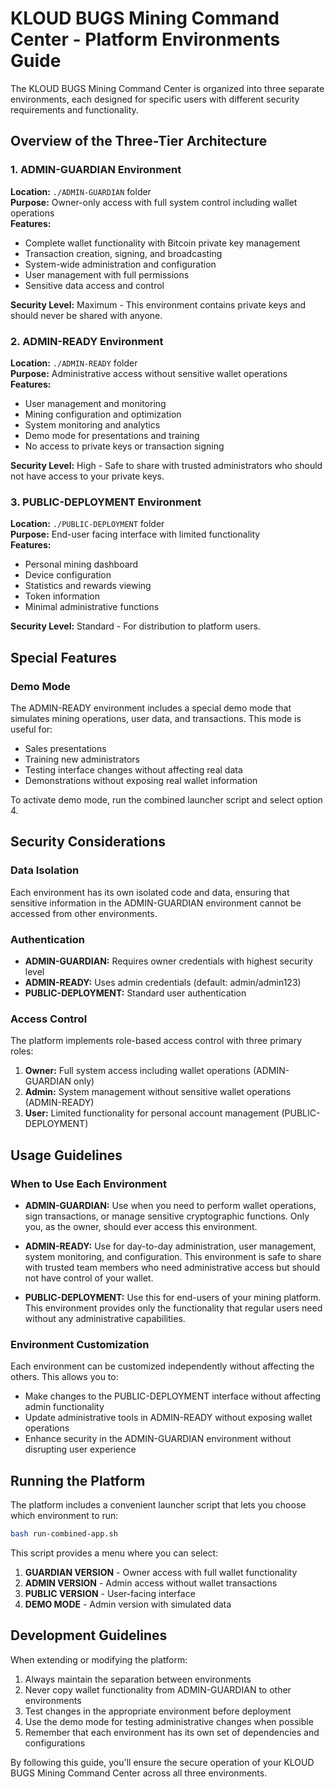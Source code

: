 # KLOUD BUGS Mining Command Center - Platform Environments Guide

The KLOUD BUGS Mining Command Center is organized into three separate environments, each designed for specific users with different security requirements and functionality.

## Overview of the Three-Tier Architecture

### 1. ADMIN-GUARDIAN Environment
**Location:** `./ADMIN-GUARDIAN` folder  
**Purpose:** Owner-only access with full system control including wallet operations  
**Features:**
- Complete wallet functionality with Bitcoin private key management
- Transaction creation, signing, and broadcasting
- System-wide administration and configuration
- User management with full permissions
- Sensitive data access and control

**Security Level:** Maximum - This environment contains private keys and should never be shared with anyone.

### 2. ADMIN-READY Environment
**Location:** `./ADMIN-READY` folder  
**Purpose:** Administrative access without sensitive wallet operations  
**Features:**
- User management and monitoring
- Mining configuration and optimization
- System monitoring and analytics
- Demo mode for presentations and training
- No access to private keys or transaction signing

**Security Level:** High - Safe to share with trusted administrators who should not have access to your private keys.

### 3. PUBLIC-DEPLOYMENT Environment
**Location:** `./PUBLIC-DEPLOYMENT` folder  
**Purpose:** End-user facing interface with limited functionality  
**Features:**
- Personal mining dashboard
- Device configuration
- Statistics and rewards viewing
- Token information
- Minimal administrative functions

**Security Level:** Standard - For distribution to platform users.

## Special Features

### Demo Mode
The ADMIN-READY environment includes a special demo mode that simulates mining operations, user data, and transactions. This mode is useful for:
- Sales presentations
- Training new administrators
- Testing interface changes without affecting real data
- Demonstrations without exposing real wallet information

To activate demo mode, run the combined launcher script and select option 4.

## Security Considerations

### Data Isolation
Each environment has its own isolated code and data, ensuring that sensitive information in the ADMIN-GUARDIAN environment cannot be accessed from other environments.

### Authentication
- **ADMIN-GUARDIAN:** Requires owner credentials with highest security level
- **ADMIN-READY:** Uses admin credentials (default: admin/admin123)
- **PUBLIC-DEPLOYMENT:** Standard user authentication

### Access Control
The platform implements role-based access control with three primary roles:
1. **Owner:** Full system access including wallet operations (ADMIN-GUARDIAN only)
2. **Admin:** System management without sensitive wallet operations (ADMIN-READY)
3. **User:** Limited functionality for personal account management (PUBLIC-DEPLOYMENT)

## Usage Guidelines

### When to Use Each Environment

- **ADMIN-GUARDIAN:** Use when you need to perform wallet operations, sign transactions, or manage sensitive cryptographic functions. Only you, as the owner, should ever access this environment.

- **ADMIN-READY:** Use for day-to-day administration, user management, system monitoring, and configuration. This environment is safe to share with trusted team members who need administrative access but should not have control of your wallet.

- **PUBLIC-DEPLOYMENT:** Use this for end-users of your mining platform. This environment provides only the functionality that regular users need without any administrative capabilities.

### Environment Customization

Each environment can be customized independently without affecting the others. This allows you to:
- Make changes to the PUBLIC-DEPLOYMENT interface without affecting admin functionality
- Update administrative tools in ADMIN-READY without exposing wallet operations
- Enhance security in the ADMIN-GUARDIAN environment without disrupting user experience

## Running the Platform

The platform includes a convenient launcher script that lets you choose which environment to run:

```bash
bash run-combined-app.sh
```

This script provides a menu where you can select:
1. **GUARDIAN VERSION** - Owner access with full wallet functionality
2. **ADMIN VERSION** - Admin access without wallet transactions
3. **PUBLIC VERSION** - User-facing interface
4. **DEMO MODE** - Admin version with simulated data

## Development Guidelines

When extending or modifying the platform:

1. Always maintain the separation between environments
2. Never copy wallet functionality from ADMIN-GUARDIAN to other environments
3. Test changes in the appropriate environment before deployment
4. Use the demo mode for testing administrative changes when possible
5. Remember that each environment has its own set of dependencies and configurations

By following this guide, you'll ensure the secure operation of your KLOUD BUGS Mining Command Center across all three environments.